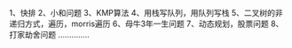 1、快排
2、小和问题
3、KMP算法
4、用栈写队列，用队列写栈
5、二叉树的非递归方式，遍历，morris遍历
6、母牛3年一生问题
7、动态规划，股票问题
8、打家劫舍问题
..............
